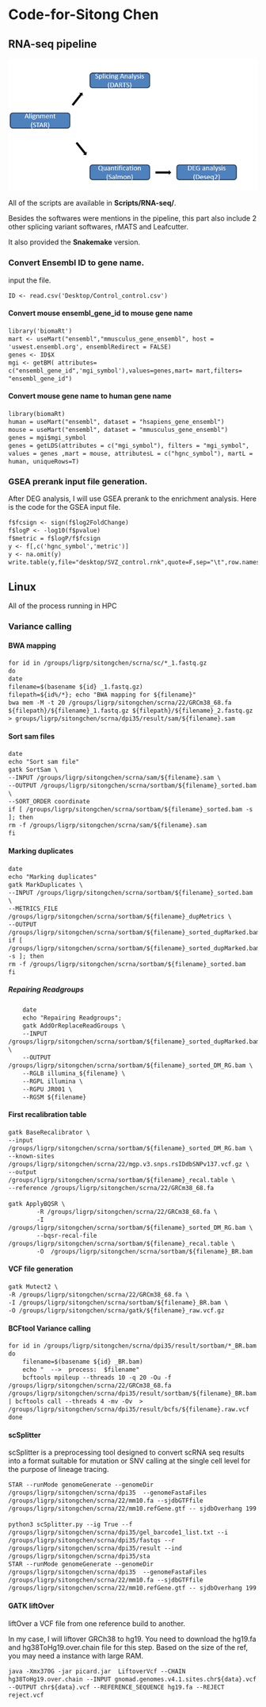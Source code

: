 # Code-for-Sitong Chen


## RNA-seq pipeline
![example output](RNA-pipeline.png)

All of the scripts are available in **Scripts/RNA-seq/**. 

Besides the softwares were mentions in the pipeline, this part also include 2 other splicing variant softwares, rMATS and Leafcutter. 

It also provided the **Snakemake** version. 



### Convert Ensembl ID to gene name. 
input the file.
```
ID <- read.csv('Desktop/Control_control.csv')
```
#### Convert mouse ensembl_gene_id to mouse gene name 
```
library('biomaRt')
mart <- useMart("ensembl","mmusculus_gene_ensembl", host = 'uswest.ensembl.org', ensemblRedirect = FALSE)
genes <- ID$X
mgi <- getBM( attributes= c("ensembl_gene_id",'mgi_symbol'),values=genes,mart= mart,filters= "ensembl_gene_id")
```
#### Convert mouse gene name to human gene name
```
library(biomaRt)
human = useMart("ensembl", dataset = "hsapiens_gene_ensembl")
mouse = useMart("ensembl", dataset = "mmusculus_gene_ensembl")
genes = mgi$mgi_symbol
genes = getLDS(attributes = c("mgi_symbol"), filters = "mgi_symbol", values = genes ,mart = mouse, attributesL = c("hgnc_symbol"), martL = human, uniqueRows=T)
```

### GSEA prerank input file generation. 
After DEG analysis, I will use GSEA prerank to the enrichment analysis. Here is the code for the GSEA input file.
```
f$fcsign <- sign(f$log2FoldChange)
f$logP <- -log10(f$pvalue)
f$metric = f$logP/f$fcsign
y <- f[,c('hgnc_symbol','metric')]
y <- na.omit(y)
write.table(y,file="desktop/SVZ_control.rnk",quote=F,sep="\t",row.names=F)
```

## Linux 

All of the process running in HPC

### Variance calling
#### BWA mapping 
```
for id in /groups/ligrp/sitongchen/scrna/sc/*_1.fastq.gz
do
date
filename=$(basename ${id} _1.fastq.gz)
filepath=${id%/*}; echo "BWA mapping for ${filename}"
bwa mem -M -t 20 /groups/ligrp/sitongchen/scrna/22/GRCm38_68.fa ${filepath}/${filename}_1.fastq.gz ${filepath}/${filename}_2.fastq.gz > groups/ligrp/sitongchen/scrna/dpi35/result/sam/${filename}.sam
```
#### Sort sam files

```
date
echo "Sort sam file"
gatk SortSam \
--INPUT /groups/ligrp/sitongchen/scrna/sam/${filename}.sam \
--OUTPUT /groups/ligrp/sitongchen/scrna/sortbam/${filename}_sorted.bam \
--SORT_ORDER coordinate
if [ /groups/ligrp/sitongchen/scrna/sortbam/${filename}_sorted.bam -s ]; then
rm -f /groups/ligrp/sitongchen/scrna/sam/${filename}.sam
fi
```

#### Marking duplicates
```
date
echo "Marking duplicates"
gatk MarkDuplicates \
--INPUT /groups/ligrp/sitongchen/scrna/sortbam/${filename}_sorted.bam \
--METRICS_FILE /groups/ligrp/sitongchen/scrna/sortbam/${filename}_dupMetrics \
--OUTPUT /groups/ligrp/sitongchen/scrna/sortbam/${filename}_sorted_dupMarked.bam
if [ /groups/ligrp/sitongchen/scrna/sortbam/${filename}_sorted_dupMarked.bam -s ]; then
rm -f /groups/ligrp/sitongchen/scrna/sortbam/${filename}_sorted.bam
fi
```
##### Repairing Readgroups
```
    date
    echo "Repairing Readgroups";
    gatk AddOrReplaceReadGroups \
    --INPUT /groups/ligrp/sitongchen/scrna/sortbam/${filename}_sorted_dupMarked.bam \
    --OUTPUT /groups/ligrp/sitongchen/scrna/sortbam/${filename}_sorted_DM_RG.bam \
    --RGLB illumina_${filename} \
    --RGPL illumina \
    --RGPU JR001 \
    --RGSM ${filename}
```

#### First recalibration table

```
gatk BaseRecalibrator \
--input /groups/ligrp/sitongchen/scrna/sortbam/${filename}_sorted_DM_RG.bam \
--known-sites /groups/ligrp/sitongchen/scrna/22/mgp.v3.snps.rsIDdbSNPv137.vcf.gz \
--output /groups/ligrp/sitongchen/scrna/sortbam/${filename}_recal.table \
--reference /groups/ligrp/sitongchen/scrna/22/GRCm38_68.fa

gatk ApplyBQSR \
        -R /groups/ligrp/sitongchen/scrna/22/GRCm38_68.fa \
        -I  /groups/ligrp/sitongchen/scrna/sortbam/${filename}_sorted_DM_RG.bam \
        --bqsr-recal-file /groups/ligrp/sitongchen/scrna/sortbam/${filename}_recal.table \
        -O  /groups/ligrp/sitongchen/scrna/sortbam/${filename}_BR.bam
```
#### VCF file generation
```
gatk Mutect2 \
-R /groups/ligrp/sitongchen/scrna/22/GRCm38_68.fa \
-I /groups/ligrp/sitongchen/scrna/sortbam/${filename}_BR.bam \
-O /groups/ligrp/sitongchen/scrna/gatk/${filename}_raw.vcf.gz

```

#### BCFtool Variance calling 
```
for id in /groups/ligrp/sitongchen/scrna/dpi35/result/sortbam/*_BR.bam
do
    filename=$(basename ${id} _BR.bam)
    echo "  -->  process:  $filename"
    bcftools mpileup --threads 10 -q 20 -Ou -f /groups/ligrp/sitongchen/scrna/22/GRCm38_68.fa  /groups/ligrp/sitongchen/scrna/dpi35/result/sortbam/${filename}_BR.bam | bcftools call --threads 4 -mv -Ov  > /groups/ligrp/sitongchen/scrna/dpi35/result/bcfs/${filename}.raw.vcf
done
```

#### scSplitter
scSplitter is a preprocessing tool designed to convert scRNA seq results into a format suitable for mutation or SNV calling at the single cell level for the purpose of lineage tracing.

```
STAR --runMode genomeGenerate --genomeDir /groups/ligrp/sitongchen/scrna/dpi35  --genomeFastaFiles /groups/ligrp/sitongchen/scrna/22/mm10.fa --sjdbGTFfile /groups/ligrp/sitongchen/scrna/22/mm10.refGene.gtf -- sjdbOverhang 199

python3 scSplitter.py --ig True --f /groups/ligrp/sitongchen/scrna/dpi35/gel_barcode1_list.txt --i /groups/ligrp/sitongchen/scrna/dpi35/fastqs --r /groups/ligrp/sitongchen/scrna/dpi35/result --ind /groups/ligrp/sitongchen/scrna/dpi35/sta
STAR --runMode genomeGenerate --genomeDir /groups/ligrp/sitongchen/scrna/dpi35  --genomeFastaFiles /groups/ligrp/sitongchen/scrna/22/mm10.fa --sjdbGTFfile /groups/ligrp/sitongchen/scrna/22/mm10.refGene.gtf -- sjdbOverhang 199

```

#### GATK liftOver

liftOver a VCF file from one reference build to another.

In my case, I will liftover GRCh38 to hg19. You need to download the hg19.fa and hg38ToHg19.over.chain file for this step. Based on the size of the ref, you may need a instance with large RAM. 

```
java -Xmx370G -jar picard.jar  LiftoverVcf --CHAIN hg38ToHg19.over.chain --INPUT gnomad.genomes.v4.1.sites.chr${data}.vcf  --OUTPUT chr${data}.vcf --REFERENCE_SEQUENCE hg19.fa --REJECT reject.vcf
```


